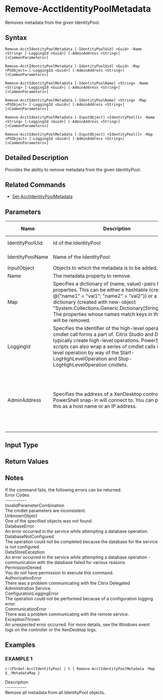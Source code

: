 ﻿# Remove-AcctIdentityPoolMetadata

   Removes metadata from the given IdentityPool.

## Syntax
```
Remove-AcctIdentityPoolMetadata [-IdentityPoolUid] <Guid> -Name <String> [-LoggingId <Guid>] [-AdminAddress <String>] [<CommonParameters>]

Remove-AcctIdentityPoolMetadata [-IdentityPoolUid] <Guid> -Map <PSObject> [-LoggingId <Guid>] [-AdminAddress <String>] [<CommonParameters>]

Remove-AcctIdentityPoolMetadata [-IdentityPoolName] <String> -Name <String> [-LoggingId <Guid>] [-AdminAddress <String>] [<CommonParameters>]

Remove-AcctIdentityPoolMetadata [-IdentityPoolName] <String> -Map <PSObject> [-LoggingId <Guid>] [-AdminAddress <String>] [<CommonParameters>]

Remove-AcctIdentityPoolMetadata [-InputObject] <IdentityPool[]> -Name <String> [-LoggingId <Guid>] [-AdminAddress <String>] [<CommonParameters>]

Remove-AcctIdentityPoolMetadata [-InputObject] <IdentityPool[]> -Map <PSObject> [-LoggingId <Guid>] [-AdminAddress <String>] [<CommonParameters>]
```

## Detailed Description
   Provides the ability to remove metadata from the given IdentityPool.

## Related Commands
  * [Set-AcctIdentityPoolMetadata](Set-AcctIdentityPoolMetadata/)
## Parameters

| Name   | Description | Required? | Pipeline Input | Default Value |
| --- | --- | --- | --- | --- |
| IdentityPoolUid | Id of the IdentityPool | true | true (ByValue, ByPropertyName) |  |
| IdentityPoolName | Name of the IdentityPool | true | true (ByValue, ByPropertyName) |  |
| InputObject | Objects to which the metadata is to be added. | true | true (ByValue) |  |
| Name | The metadata property to remove. | true | false |  |
| Map | Specifies a dictionary of (name, value)-pairs for the properties. This can be either a hashtable (created with @{"name1" = "val1"; "name2" = "val2"}) or a string dictionary (created with new-object "System.Collections.Generic.Dictionary[String,String]"). The properties whose names match keys in the map will be removed. | true | true (ByValue) |  |
| LoggingId | Specifies the identifier of the high-level operation this cmdlet call forms a part of. Citrix Studio and Director typically create high-level operations. PowerShell scripts can also wrap a series of cmdlet calls in a high-level operation by way of the Start-LogHighLevelOperation and Stop-LogHighLevelOperation cmdlets. | false | false |  |
| AdminAddress | Specifies the address of a XenDesktop controller the PowerShell snap-in will connect to. You can provide this as a host name or an IP address. | false | false | Localhost. Once a value is provided by any cmdlet, this value becomes the default. |

## Input Type
### 
   
## Return Values
### 
   ## Notes
   If the command fails, the following errors can be returned.<br>    Error Codes<br>    -----------<br>    InvalidParameterCombination<br>        The cmdlet parameters are inconsistent.<br>    UnknownObject<br>        One of the specified objects was not found.<br>    DatabaseError<br>        An error occurred in the service while attempting a database operation.<br>    DatabaseNotConfigured<br>        The operation could not be completed because the database for the service is not configured.<br>    DataStoreException<br>        An error occurred in the service while attempting a database operation - communication with the database failed for various reasons.<br>    PermissionDenied<br>        You do not have permission to execute this command.<br>    AuthorizationError<br>        There was a problem communicating with the Citrix Delegated Administration Service.<br>    ConfigurationLoggingError<br>        The operation could not be performed because of a configuration logging error.<br>    CommunicationError<br>        There was a problem communicating with the remote service.<br>    ExceptionThrown<br>        An unexpected error occurred.  For more details, see the Windows event logs on the controller or the XenDesktop logs.
## Examples

### EXAMPLE 1
```
c:\PS>Get-AcctIdentityPool | % { Remove-AcctIdentityPoolMetadata -Map $_.MetadataMap }
```
   Description<br>-----------<br>Remove all metadata from all IdentityPool objects.
